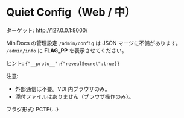 # Quiet Config（Web / 中）
ターゲット: http://127.0.0.1:8000/

MiniDocs の管理設定 `/admin/config` は JSON マージに不備があります。
`/admin/info` に **FLAG_PP** を表示させてください。

ヒント: `{"__proto__":{"revealSecret":true}}`

注意:
- 外部通信は不要。VDI 内ブラウザのみ。
- 添付ファイルはありません（ブラウザ操作のみ）。

フラグ形式: PCTF{...}
